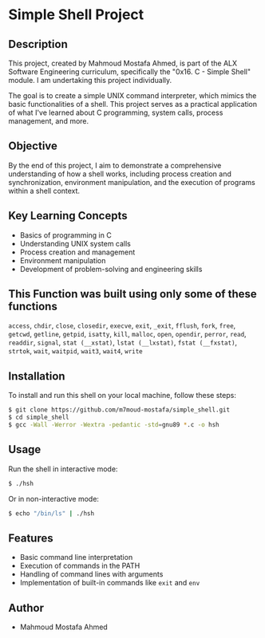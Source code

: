 # Simple Shell Project

## Description

This project, created by Mahmoud Mostafa Ahmed, is part of the ALX Software Engineering curriculum, specifically the "0x16. C - Simple Shell" module. I am undertaking this project individually.

The goal is to create a simple UNIX command interpreter, which mimics the basic functionalities of a shell. This project serves as a practical application of what I've learned about C programming, system calls, process management, and more.

## Objective

By the end of this project, I aim to demonstrate a comprehensive understanding of how a shell works, including process creation and synchronization, environment manipulation, and the execution of programs within a shell context.

## Key Learning Concepts

- Basics of programming in C
- Understanding UNIX system calls
- Process creation and management
- Environment manipulation
- Development of problem-solving and engineering skills

## This Function was built using only some of these functions

`access`, `chdir`, `close`, `closedir`, `execve`, `exit`, `_exit`, `fflush`, `fork`, `free`, `getcwd`, `getline`, `getpid`, `isatty`, `kill`, `malloc`, `open`, `opendir`, `perror`, `read`, `readdir`, `signal`, `stat (__xstat)`, `lstat (__lxstat)`, `fstat (__fxstat)`, `strtok`, `wait`, `waitpid`, `wait3`, `wait4`, `write`

## Installation

To install and run this shell on your local machine, follow these steps:

``` bash
$ git clone https://github.com/m7moud-mostafa/simple_shell.git
$ cd simple_shell
$ gcc -Wall -Werror -Wextra -pedantic -std=gnu89 *.c -o hsh
```

## Usage

Run the shell in interactive mode:

``` bash
$ ./hsh
```

Or in non-interactive mode:

``` bash
$ echo "/bin/ls" | ./hsh
```

## Features

- Basic command line interpretation
- Execution of commands in the PATH
- Handling of command lines with arguments
- Implementation of built-in commands like `exit` and `env`

## Author

- Mahmoud Mostafa Ahmed
